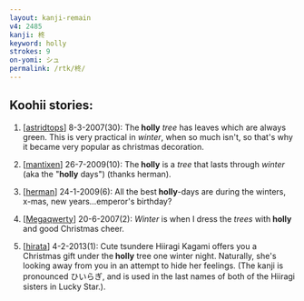 ```yaml
---
layout: kanji-remain
v4: 2485
kanji: 柊
keyword: holly
strokes: 9
on-yomi: シュ
permalink: /rtk/柊/
---
```


## Koohii stories: 

1) [<a href="http://kanji.koohii.com/profile/astridtops">astridtops</a>] 8-3-2007(30): The<strong> holly</strong> <em>tree</em> has leaves which are always green. This is very practical in <em>winter</em>, when so much isn&#039;t, so that&#039;s why it became very popular as christmas decoration.

2) [<a href="http://kanji.koohii.com/profile/mantixen">mantixen</a>] 26-7-2009(10): The<strong> holly</strong> is a <em>tree</em> that lasts through <em>winter</em> (aka the &quot;<strong>holly</strong> days&quot;) (thanks herman).

3) [<a href="http://kanji.koohii.com/profile/herman">herman</a>] 24-1-2009(6): All the best<strong> holly</strong>-days are during the winters, x-mas, new years...emperor&#039;s birthday?

4) [<a href="http://kanji.koohii.com/profile/Megaqwerty">Megaqwerty</a>] 20-6-2007(2): <em>Winter</em> is when I dress the <em>trees</em> with<strong> holly</strong> and good Christmas cheer.

5) [<a href="http://kanji.koohii.com/profile/hirata">hirata</a>] 4-2-2013(1): Cute tsundere Hiiragi Kagami offers you a Christmas gift under the<strong> holly</strong> tree one winter night. Naturally, she&#039;s looking away from you in an attempt to hide her feelings. (The kanji is pronounced ひいらぎ, and is used in the last names of both of the Hiiragi sisters in Lucky Star.).

